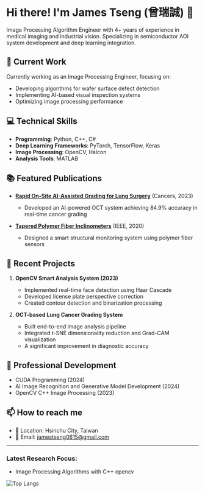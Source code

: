 # Hi there! I'm James Tseng (曾瑞誠) 👋

Image Processing Algorithm Engineer with 4+ years of experience in medical imaging and industrial vision. Specializing in semiconductor AOI system development and deep learning integration.

## 🔭 Current Work

Currently working as an Image Processing Engineer, focusing on:
- Developing algorithms for wafer surface defect detection
- Implementing AI-based visual inspection systems
- Optimizing image processing performance

## 💻 Technical Skills

- **Programming**: Python, C++, C#
- **Deep Learning Frameworks**: PyTorch, TensorFlow, Keras
- **Image Processing**: OpenCV, Halcon
- **Analysis Tools**: MATLAB

## 📚 Featured Publications

- **[Rapid On-Site AI-Assisted Grading for Lung Surgery](https://www.mdpi.com/2072-6694/15/22/5388)** (Cancers, 2023)
  - Developed an AI-powered OCT system achieving 84.9% accuracy in real-time cancer grading
  
- **[Tapered Polymer Fiber Inclinometers](https://ieeexplore.ieee.org/abstract/document/9001199)** (IEEE, 2020)
  - Designed a smart structural monitoring system using polymer fiber sensors

## 🚀 Recent Projects

1. **OpenCV Smart Analysis System (2023)**
   - Implemented real-time face detection using Haar Cascade
   - Developed license plate perspective correction
   - Created contour detection and binarization processing

2. **OCT-based Lung Cancer Grading System**
   - Built end-to-end image analysis pipeline
   - Integrated t-SNE dimensionality reduction and Grad-CAM visualization
   - A significant improvement in diagnostic accuracy

## 🌱 Professional Development

- CUDA Programming (2024)
- AI Image Recognition and Generative Model Development (2024)
- OpenCV C++ Image Processing (2023)

## 📫 How to reach me

- 📍 Location: Hsinchu City, Taiwan
- 📧 Email: jamestseng0615@gmail.com

---

### Latest Research Focus:
- Image Processing Algorithms with C++ opencv

![Top Langs](https://github-readme-stats.vercel.app/api/top-langs/?username=boom-zze&layout=compact)
